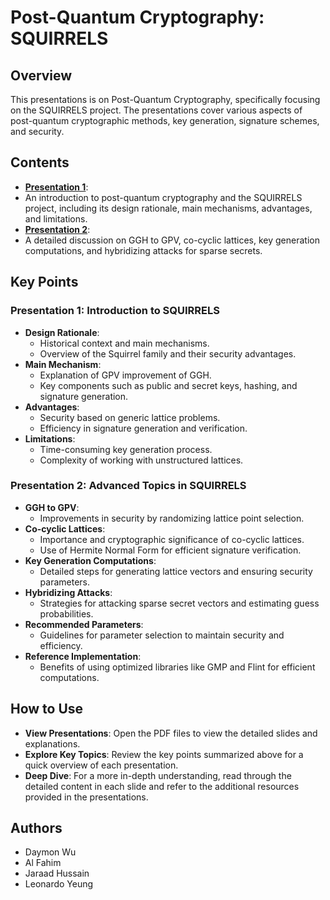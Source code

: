 # Post-Quantum Cryptography: SQUIRRELS

## Overview
This presentations is on Post-Quantum Cryptography, specifically focusing on the SQUIRRELS project. The presentations cover various aspects of post-quantum cryptographic methods, key generation, signature schemes, and security.

## Contents
- **[Presentation 1](Post-Quantum-Cryptography-SQUIRRELS-Presentation1.pdf)**:
- An introduction to post-quantum cryptography and the SQUIRRELS project, including its design rationale, main mechanisms, advantages, and limitations.
- **[Presentation 2](Post-Quantum-Cryptography-SQUIRRELS-Presentation2.pdf)**:
- A detailed discussion on GGH to GPV, co-cyclic lattices, key generation computations, and hybridizing attacks for sparse secrets.

## Key Points

### Presentation 1: Introduction to SQUIRRELS
- **Design Rationale**:
  - Historical context and main mechanisms.
  - Overview of the Squirrel family and their security advantages.
- **Main Mechanism**:
  - Explanation of GPV improvement of GGH.
  - Key components such as public and secret keys, hashing, and signature generation.
- **Advantages**:
  - Security based on generic lattice problems.
  - Efficiency in signature generation and verification.
- **Limitations**:
  - Time-consuming key generation process.
  - Complexity of working with unstructured lattices.

### Presentation 2: Advanced Topics in SQUIRRELS
- **GGH to GPV**:
  - Improvements in security by randomizing lattice point selection.
- **Co-cyclic Lattices**:
  - Importance and cryptographic significance of co-cyclic lattices.
  - Use of Hermite Normal Form for efficient signature verification.
- **Key Generation Computations**:
  - Detailed steps for generating lattice vectors and ensuring security parameters.
- **Hybridizing Attacks**:
  - Strategies for attacking sparse secret vectors and estimating guess probabilities.
- **Recommended Parameters**:
  - Guidelines for parameter selection to maintain security and efficiency.
- **Reference Implementation**:
  - Benefits of using optimized libraries like GMP and Flint for efficient computations.

## How to Use
- **View Presentations**: Open the PDF files to view the detailed slides and explanations.
- **Explore Key Topics**: Review the key points summarized above for a quick overview of each presentation.
- **Deep Dive**: For a more in-depth understanding, read through the detailed content in each slide and refer to the additional resources provided in the presentations.

## Authors
- Daymon Wu
- Al Fahim
- Jaraad Hussain
- Leonardo Yeung
